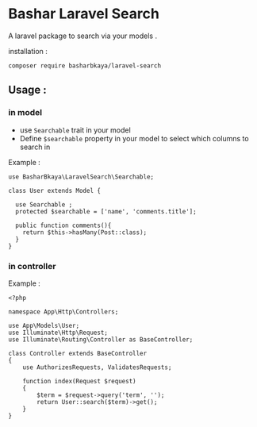 # Bashar Laravel Search
A laravel package to search via your models .

installation : 

`composer require basharbkaya/laravel-search`

## Usage :

### in model
- use `Searchable` trait in your model
- Define `$searchable` property in your model to select which columns to search in

Example :

```  
use BasharBkaya\LaravelSearch\Searchable;

class User extends Model {

  use Searchable ;
  protected $searchable = ['name', 'comments.title'];
  
  public function comments(){
    return $this->hasMany(Post::class);
  }
}
```

### in controller
Example :

```  
<?php

namespace App\Http\Controllers;

use App\Models\User;
use Illuminate\Http\Request;
use Illuminate\Routing\Controller as BaseController;

class Controller extends BaseController
{
    use AuthorizesRequests, ValidatesRequests;

    function index(Request $request)
    {
        $term = $request->query('term', '');
        return User::search($term)->get();
    }
}
```